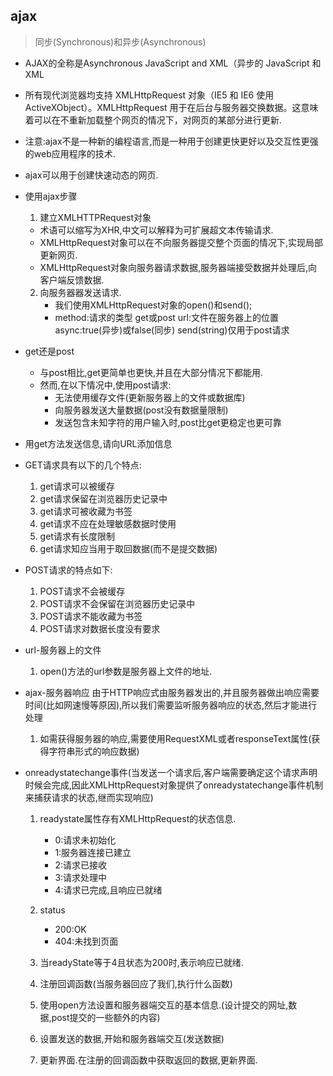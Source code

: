 ## ajax
>同步(Synchronous)和异步(Asynchronous)
+ AJAX的全称是Asynchronous JavaScript and XML（异步的 JavaScript 和 XML
+ 所有现代浏览器均支持 XMLHttpRequest 对象（IE5 和 IE6 使用 ActiveXObject）。XMLHttpRequest 用于在后台与服务器交换数据。这意味着可以在不重新加载整个网页的情况下，对网页的某部分进行更新.
+ 注意:ajax不是一种新的编程语言,而是一种用于创建更快更好以及交互性更强的web应用程序的技术.
+ ajax可以用于创建快速动态的网页.
+ 使用ajax步骤
    1. 建立XMLHTTPRequest对象
     - 术语可以缩写为XHR,中文可以解释为可扩展超文本传输请求.
     - XMLHttpRequest对象可以在不向服务器提交整个页面的情况下,实现局部更新网页.
     - XMLHttpRequest对象向服务器请求数据,服务器端接受数据并处理后,向客户端反馈数据.

    2. 向服务器器发送请求.
        - 我们使用XMLHttpRequest对象的open()和send();
        - method:请求的类型 get或post url:文件在服务器上的位置 async:true(异步)或false(同步) send(string)仅用于post请求

+ get还是post
    - 与post相比,get更简单也更快,并且在大部分情况下都能用.
    - 然而,在以下情况中,使用post请求: 
      - 无法使用缓存文件(更新服务器上的文件或数据库)
      - 向服务器发送大量数据(post没有数据量限制)
      - 发送包含未知字符的用户输入时,post比get更稳定也更可靠
+ 用get方法发送信息,请向URL添加信息
+ GET请求具有以下的几个特点:
    1. get请求可以被缓存
    2. get请求保留在浏览器历史记录中
    3. get请求可被收藏为书签
    4. get请求不应在处理敏感数据时使用
    5. get请求有长度限制
    6. get请求知应当用于取回数据(而不是提交数据) 

+ POST请求的特点如下:
    1. POST请求不会被缓存
    2. POST请求不会保留在浏览器历史记录中
    3. POST请求不能收藏为书签
    4. POST请求对数据长度没有要求

+ url-服务器上的文件
    1. open()方法的url参数是服务器上文件的地址.

+ ajax-服务器响应 由于HTTP响应式由服务器发出的,并且服务器做出响应需要时间(比如网速慢等原因),所以我们需要监听服务器响应的状态,然后才能进行处理
    1. 如需获得服务器的响应,需要使用RequestXML或者responseText属性(获得字符串形式的响应数据)

+ onreadystatechange事件(当发送一个请求后,客户端需要确定这个请求声明时候会完成,因此XMLHttpRequest对象提供了onreadystatechange事件机制来捕获请求的状态,继而实现响应)
    1. readystate属性存有XMLHttpRequest的状态信息.
        - 0:请求未初始化
        - 1:服务器连接已建立
        - 2:请求已接收
        - 3:请求处理中
        - 4:请求已完成,且响应已就绪
    2. status
        - 200:OK
        - 404:未找到页面

    3. 当readyState等于4且状态为200时,表示响应已就绪.

    4. 注册回调函数(当服务器回应了我们,执行什么函数)
    5. 使用open方法设置和服务器端交互的基本信息.(设计提交的网址,数据,post提交的一些额外的内容)
    6.  设置发送的数据,开始和服务器端交互(发送数据)
    7.  更新界面.在注册的回调函数中获取返回的数据,更新界面.